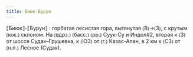 ```yaml
---
title: Биюк-Бурун
---
```


⟦Биюк⟧-⟦Бурун⟧
: горбатая лесистая гора, вытянутая ⦅В⦆→⦅З⦆, с крутым ⦅юж.⦆ склоном. На ⦅вдрз.⦆ ⦅басс.⦆ ⦅рр.⦆ Суук-Су и Индол#2, вторая к ⦅З⦆ от шоссе Судак–Грушевка, к ⦅ЮЗ⦆ от ⦅г.⦆ Казас-Алан, в 2 км к ⦅СЗ⦆ от ⦅н.п.⦆ Лесное (Судак).

